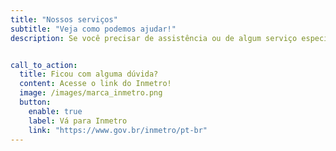 ```yaml
---
title: "Nossos serviços"
subtitle: "Veja como podemos ajudar!"
description: Se você precisar de assistência ou de algum serviço específico, entre em contato com nossa equipe. Após criar sua conta, você poderá acompanhar o status das propostas e gerenciar seus dados na plataforma Kometro. Fale Conosco para mais informações.


call_to_action:
  title: Ficou com alguma dúvida?
  content: Acesse o link do Inmetro!
  image: /images/marca_inmetro.png
  button:
    enable: true
    label: Vá para Inmetro
    link: "https://www.gov.br/inmetro/pt-br"
---
```

